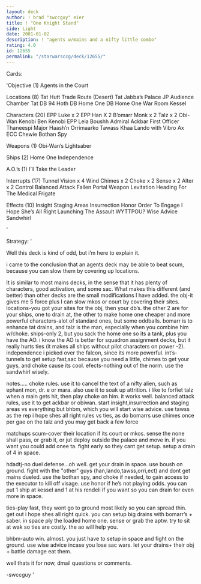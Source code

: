 ```yaml
---
layout: deck
author: ! brad "swccguy" eier
title: ! "One Knight Stand"
side: Light
date: 2001-01-02
description: ! "agents w/mains and a nifty little combo"
rating: 4.0
id: 12655
permalink: "/starwarsccg/deck/12655/"
---
```

Cards: 

'Objective (1)
Agents in the Court

Locations (8)
Tat Hutt Trade Route (Desert)
Tat Jabba’s Palace
JP Audience Chamber
Tat DB 94
Hoth DB
Home One DB
Home One War Room
Kessel

Characters (20)
EPP Luke x 2
EPP Han X 2
B’omarr Monk x 2
Talz x 2
Obi-Wan Kenobi
Ben Kenobi
EPP Leia
Boushh
Admiral Ackbar
First Officer Thaneespi
Major Haash’n
Orrimaarko
Tawass Khaa
Lando with Vibro Ax
ECC Chewie
Bothan Spy

Weapons (1)
Obi-Wan’s Lightsaber

Ships (2)
Home One
Independence

A.O.’s (1)
I’ll Take the Leader

Interrupts (17)
Tunnel Vision x 4
Wind Chimes x 2
Choke x 2
Sense x 2
Alter x 2
Control
Balanced Attack
Fallen Portal
Weapon Levitation
Heading For The Medical Frigate

Effects (10)
Insight
Staging Areas
Insurrection
Honor
Order To Engage
I Hope She’s All Right
Launching The Assault
WYTTPOU?
Wise Advice
Sandwhirl


'

Strategy: '

Well this deck is kind of odd, but i’m here to explain it.

i came to the conclusion that an agents deck may be able to beat scum, because you can slow them by covering up locations.

It is similar to most mains decks, in the sense that it has plenty of characters, good activation, and some sac.
What makes this different (and better) than other decks are the small modifications I have added.
the obj-it gives me 5 force plus I can slow mkos or court by covering their sites.
locations-you got your sites for the obj, then your db’s. the other 2 are for your ships, one to drain at, the other to make home one cheaper and more powerful
characters-alot of standard ones, but some oddballs. bomarr is to enhance tat drains, and talz is the man, especially when you combine him w/choke.
ships-only 2, but you sack the home one so its a tank, plus you have the AO. i know the AO is better for squadron assignment decks, but it really hurts ties (it makes all ships without pilot characters on power -2). independence i picked over the falcon, since its more powerful.
int’s-tunnels to get setup fast,sac because you need a little, chimes to get your guys, and choke cause its cool.
efects-nothing out of the norm. use the sandwhirl wisely.

notes.....
choke rules. use it to cancel the text of a nifty alien, such as ephant mon, dr. e or mara. also use it to soak up attrition. i like to forfiet talz when a main gets hit, then play choke on him. it works well.
balanced attack rules, use it to get ackbar or obiwan.
start insight,insurrection and staging areas vs everything but bhbm, which you will start wise advice.
use tawss as the rep
i hope shes all right rules vs ties, as do bomarrs
use chimes once per gae on the talz and you may get back a few force

matchups
scum-cover their location if its court or mkos. sense the none shall pass, or grab it, or jut deploy outside the palace and move in. if you want you could add onee ta. fight early so they cant get setup. setup a drain of 4 in space.

hdadtj-no duel defense...oh well. get your drain in space. use boush on ground. fight with the "other" guys (han,lando,tawss,orri,ect) and dont get mains dueled. use the bothan spy, and choke if needed, to gain access to the executor to kill off visage. use honor if he’s not playing odds. you can put 1 ship at kessel and 1 at his rendeli if you want so you can drain for even more in space.

ties-play fast, they wont go to ground most likely so you can spread thin. get out i hope shes all right quick. you can setup big drains with bomarr’s + saber. in space ply the loaded home one. sense or grab the aptw. try to sit at wak so ties are costly. the ao will help you.

bhbm-auto win. almost. you just have to setup in space and fight on the ground. use wise advice incase you lose sac wars. let your drains+ their obj + battle damage eat them.

well thats it for now, dmail questions or comments.


-swccguy
'

